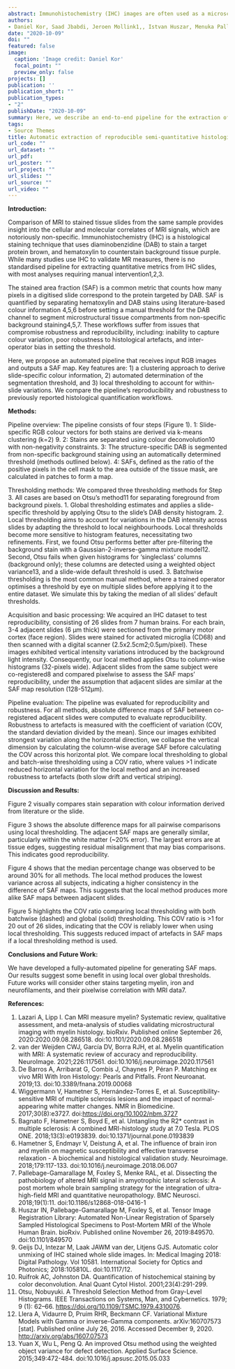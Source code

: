 ```yaml
---
abstract: Immunohistochemistry (IHC) images are often used as a microscopic validation tool for MRI. Acquisition of MRI and IHC in the same ex-vivo tissue sample can enable direct correlation between MRI measures and purported sources of image contrast derived from IHC, ideally at the voxel level. However, most IHC analyses still involve manual intervention (e.g. setting of thresholds). Here, we describe an end-to-end pipeline for automatically extracting stained area fraction maps to quantify the IHC stain for a given microstructural feature. The pipeline has improved reproducibility and robustness to histology artefacts, compared to manual MRI-histology analyses that suffer from inter-operator bias.
authors:
- Daniel Kor, Saad Jbabdi, Jeroen Mollink1,, Istvan Huszar, Menuka Pallebage Gamarallage, Adele Smart, <b>Connor Scott</b>, Olaf Ansorge, Amy Howard, and Karla L. Miller
date: "2020-10-09"
doi: ""
featured: false
image:
  caption: 'Image credit: Daniel Kor'
  focal_point: ""
  preview_only: false
projects: []
publication: ''
publication_short: ""
publication_types:
- "2"
publishDate: "2020-10-09" 
summary: Here, we describe an end-to-end pipeline for the extraction of a histological metric from IHC stains to quantify a microstructural feature. We compare the pipeline's reproducibility and robustness to histology artefacts, relative to manual MRI-histology analyses.
tags:
- Source Themes
title: Automatic extraction of reproducible semi-quantitative histological metrics for MRI-histology correlations
url_code: ""
url_dataset: ""
url_pdf: 
url_poster: ""
url_project: ""
url_slides: ""
url_source: ""
url_video: ""
---
```

<b>Introduction:</b>

Comparison of MRI to stained tissue slides from the same sample provides insight into the cellular and molecular correlates of MRI signals, which are notoriously non-specific. Immunohistochemistry (IHC) is a histological staining technique that uses diaminobenzidine (DAB) to stain a target protein brown, and hematoxylin to counterstain background tissue purple. While many studies use IHC to validate MR measures, there is no standardised pipeline for extracting quantitative metrics from IHC slides, with most analyses requiring manual intervention1,2,3.

The stained area fraction (SAF) is a common metric that counts how many pixels in a digitised slide correspond to the protein targeted by DAB. SAF is quantified by separating hematoxylin and DAB stains using literature-based colour information 4,5,6 before setting a manual threshold for the DAB channel to segment microstructural tissue compartments from non-specific background staining4,5,7. These workflows suffer from issues that compromise robustness and reproducibility, including: inability to capture colour variation, poor robustness to histological artefacts, and inter-operator bias in setting the threshold. 

Here, we propose an automated pipeline that receives input RGB images and outputs a SAF map. Key features are: 1) a clustering approach to derive slide-specific colour information, 2) automated determination of the segmentation threshold, and 3) local thresholding to account for within-slide variations. We compare the pipeline’s reproducibility and robustness to previously reported histological quantification workflows.


<b>Methods:</b>

Pipeline overview: The pipeline consists of four steps (Figure 1). 1: Slide-specific RGB colour vectors for both stains are derived via k-means clustering (k=2) 9. 2: Stains are separated using colour deconvolution10 with non-negativity constraints. 3: The structure-specific DAB is segmented from non-specific background staining using an automatically determined threshold (methods outlined below). 4: SAFs, defined as the ratio of the positive pixels in the cell mask to the area outside of the tissue mask, are calculated in patches to form a map. 

Thresholding methods: We compared three thresholding methods for Step 3. All cases are based on Otsu’s method11 for separating foreground from background pixels. 1. Global thresholding estimates and applies a slide-specific threshold by applying Otsu to the slide’s DAB density histogram. 2. Local thresholding aims to account for variations in the DAB intensity across slides by adapting the threshold to local neighbourhoods. Local thresholds become more sensitive to histogram features, necessitating two refinements. First, we found Otsu performs better after pre-filtering the background stain with a Gaussian-2-inverse-gamma mixture model12. Second, Otsu fails when given histograms for ‘singleclass’ columns (background only); these columns are detected using a weighted object variance13, and a slide-wide default threshold is used. 3. Batchwise thresholding is the most common manual method, where a trained operator optimises a threshold by eye on multiple slides before applying it to the entire dataset. We simulate this by taking the median of all slides’ default thresholds. 

Acquisition and basic processing: We acquired an IHC dataset to test reproducibility, consisting of 26 slides from 7 human brains. For each brain, 3-4 adjacent slides (6 μm thick) were sectioned from the primary motor cortex (face region). Slides were stained for activated microglia (CD68) and then scanned with a digital scanner (2.5x2.5cm2;0.5μm/pixel). These images exhibited vertical intensity variations introduced by the background light intensity. Consequently, our local method applies Otsu to column-wise histograms (32-pixels wide). Adjacent slides from the same subject were co-registered8 and compared pixelwise to assess the SAF maps’ reproducibility, under the assumption that adjacent slides are similar at the SAF map resolution (128-512μm). 

Pipeline evaluation: The pipeline was evaluated for reproducibility and robustness. For all methods, absolute difference maps of SAF between co-registered adjacent slides were computed to evaluate reproducibility. Robustness to artefacts is measured with the coefficient of variation (COV, the standard deviation divided by the mean). Since our images exhibited strongest variation along the horizontal direction, we collapse the vertical dimension by calculating the column-wise average SAF before calculating the COV across this horizontal plot. We compare local thresholding to global and batch-wise thresholding using a COV ratio, where values >1 indicate reduced horizontal variation for the local method and an increased robustness to artefacts (both slow drift and vertical striping).

<b>Discussion and Results:</b>

Figure 2 visually compares stain separation with colour information derived from literature or the slide. 

Figure 3 shows the absolute difference maps for all pairwise comparisons using local thresholding. The adjacent SAF maps are generally similar, particularly within the white matter (~20% error). The largest errors are at tissue edges, suggesting residual misalignment that may bias comparisons. This indicates good reproducibility.

Figure 4 shows that the median percentage change was observed to be around 30% for all methods. The local method produces the lowest variance across all subjects, indicating a higher consistency in the difference of SAF maps. This suggests that the local method produces more alike SAF maps between adjacent slides. 

Figure 5 highlights the COV ratio comparing local thresholding with both batchwise (dashed) and global (solid) thresholding. This COV ratio is >1 for 20 out of 26 slides, indicating that the COV is reliably lower when using local thresholding. This suggests reduced impact of artefacts in SAF maps if a local thresholding method is used.

<b>Conclusions and Future Work:</b>

We have developed a fully-automated pipeline for generating SAF maps. Our results suggest some benefit in using local over global thresholds. Future works will consider other stains targeting myelin, iron and neurofilaments, and their pixelwise correlation with MRI data7.

<b>References:</b>
1. Lazari A, Lipp I. Can MRI measure myelin? Systematic review, qualitative assessment, and
meta-analysis of studies validating microstructural imaging with myelin histology. bioRxiv.
Published online September 26, 2020:2020.09.08.286518. doi:10.1101/2020.09.08.286518
2. van der Weijden CWJ, García DV, Borra RJH, et al. Myelin quantification with MRI: A
systematic review of accuracy and reproducibility. NeuroImage. 2021;226:117561.
doi:10.1016/j.neuroimage.2020.117561
3. De Barros A, Arribarat G, Combis J, Chaynes P, Péran P. Matching ex vivo MRI With Iron
Histology: Pearls and Pitfalls. Front Neuroanat. 2019;13. doi:10.3389/fnana.2019.00068
4. Wiggermann V, Hametner S, Hernández-Torres E, et al. Susceptibility-sensitive MRI of
multiple sclerosis lesions and the impact of normal-appearing white matter changes. NMR in
Biomedicine. 2017;30(8):e3727. doi:https://doi.org/10.1002/nbm.3727
5. Bagnato F, Hametner S, Boyd E, et al. Untangling the R2* contrast in multiple sclerosis: A
combined MRI-histology study at 7.0 Tesla. PLOS ONE. 2018;13(3):e0193839.
doi:10.1371/journal.pone.0193839
6. Hametner S, Endmayr V, Deistung A, et al. The influence of brain iron and myelin on magnetic
susceptibility and effective transverse relaxation - A biochemical and histological validation study.
Neuroimage. 2018;179:117-133. doi:10.1016/j.neuroimage.2018.06.007
7. Pallebage-Gamarallage M, Foxley S, Menke RAL, et al. Dissecting the pathobiology of
altered MRI signal in amyotrophic lateral sclerosis: A post mortem whole brain sampling
strategy for the integration of ultra-high-field MRI and quantitative neuropathology. BMC
Neurosci. 2018;19(1):11. doi:10.1186/s12868-018-0416-1
8. Huszar IN, Pallebage-Gamarallage M, Foxley S, et al. Tensor Image Registration Library:
Automated Non-Linear Registration of Sparsely Sampled Histological Specimens to Post-Mortem
MRI of the Whole Human Brain. bioRxiv. Published online November 26, 2019:849570.
doi:10.1101/849570
9. Geijs DJ, Intezar M, Laak JAWM van der, Litjens GJS. Automatic color unmixing of IHC
stained whole slide images. In: Medical Imaging 2018: Digital Pathology. Vol 10581. International
Society for Optics and Photonics; 2018:105810L. doi:10.1117/12.
10. Ruifrok AC, Johnston DA. Quantification of histochemical staining by color deconvolution.
Anal Quant Cytol Histol. 2001;23(4):291-299.
11. Otsu, Nobuyuki. A Threshold Selection Method from Gray-Level Histograms. IEEE
Transactions on Systems, Man, and Cybernetics. 1979; 9 (1): 62–66.
https://doi.org/10.1109/TSMC.1979.4310076.
12. Llera A, Vidaurre D, Pruim RHR, Beckmann CF. Variational Mixture Models with Gamma or
inverse-Gamma components. arXiv:160707573 [stat]. Published online July 26, 2016. Accessed
December 9, 2020. http://arxiv.org/abs/1607.07573
13. Yuan X, Wu L, Peng Q. An improved Otsu method using the weighted object variance for
defect detection. Applied Surface Science. 2015;349:472-484. doi:10.1016/j.apsusc.2015.05.033